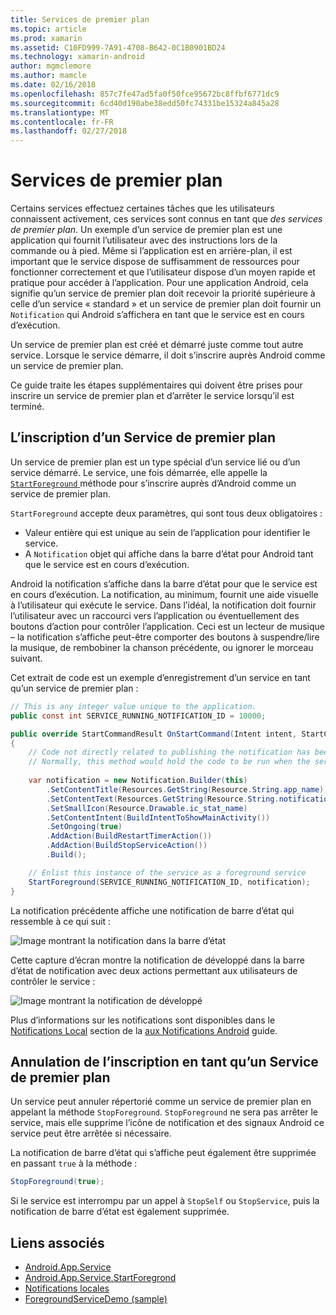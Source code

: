 ```yaml
---
title: Services de premier plan
ms.topic: article
ms.prod: xamarin
ms.assetid: C10FD999-7A91-4708-B642-0C1B0901BD24
ms.technology: xamarin-android
author: mgmclemore
ms.author: mamcle
ms.date: 02/16/2018
ms.openlocfilehash: 857c7fe47ad5fa0f50fce95672bc8ffbf6771dc9
ms.sourcegitcommit: 6cd40d190abe38edd50fc74331be15324a845a28
ms.translationtype: MT
ms.contentlocale: fr-FR
ms.lasthandoff: 02/27/2018
---
```

# <a name="foreground-services"></a>Services de premier plan

Certains services effectuez certaines tâches que les utilisateurs connaissent activement, ces services sont connus en tant que _des services de premier plan_. Un exemple d’un service de premier plan est une application qui fournit l’utilisateur avec des instructions lors de la commande ou à pied. Même si l’application est en arrière-plan, il est important que le service dispose de suffisamment de ressources pour fonctionner correctement et que l’utilisateur dispose d’un moyen rapide et pratique pour accéder à l’application. Pour une application Android, cela signifie qu’un service de premier plan doit recevoir la priorité supérieure à celle d’un service « standard » et un service de premier plan doit fournir un `Notification` qui Android s’affichera en tant que le service est en cours d’exécution.
 
Un service de premier plan est créé et démarré juste comme tout autre service. Lorsque le service démarre, il doit s’inscrire auprès Android comme un service de premier plan.
 
Ce guide traite les étapes supplémentaires qui doivent être prises pour inscrire un service de premier plan et d’arrêter le service lorsqu’il est terminé.

## <a name="registering-as-a-foreground-service"></a>L’inscription d’un Service de premier plan

Un service de premier plan est un type spécial d’un service lié ou d’un service démarré. Le service, une fois démarrée, elle appelle la [ `StartForeground` ](https://developer.xamarin.com/api/member/Android.App.Service.StartForeground/p/System.Int32/Android.App.Notification/) méthode pour s’inscrire auprès d’Android comme un service de premier plan.   

`StartForeground` accepte deux paramètres, qui sont tous deux obligatoires :
 
* Valeur entière qui est unique au sein de l’application pour identifier le service.
* A `Notification` objet qui affiche dans la barre d’état pour Android tant que le service est en cours d’exécution.

Android la notification s’affiche dans la barre d’état pour que le service est en cours d’exécution. La notification, au minimum, fournit une aide visuelle à l’utilisateur qui exécute le service. Dans l’idéal, la notification doit fournir l’utilisateur avec un raccourci vers l’application ou éventuellement des boutons d’action pour contrôler l’application. Ceci est un lecteur de musique &ndash; la notification s’affiche peut-être comporter des boutons à suspendre/lire la musique, de rembobiner la chanson précédente, ou ignorer le morceau suivant. 

Cet extrait de code est un exemple d’enregistrement d’un service en tant qu’un service de premier plan :   

```csharp
// This is any integer value unique to the application.
public const int SERVICE_RUNNING_NOTIFICATION_ID = 10000;

public override StartCommandResult OnStartCommand(Intent intent, StartCommandFlags flags, int startId)
{
    // Code not directly related to publishing the notification has been omitted for clarity.
    // Normally, this method would hold the code to be run when the service is started.
    
    var notification = new Notification.Builder(this)
        .SetContentTitle(Resources.GetString(Resource.String.app_name))
        .SetContentText(Resources.GetString(Resource.String.notification_text))
        .SetSmallIcon(Resource.Drawable.ic_stat_name)
        .SetContentIntent(BuildIntentToShowMainActivity())
        .SetOngoing(true)
        .AddAction(BuildRestartTimerAction())
        .AddAction(BuildStopServiceAction())
        .Build();

    // Enlist this instance of the service as a foreground service
    StartForeground(SERVICE_RUNNING_NOTIFICATION_ID, notification);
}
```

La notification précédente affiche une notification de barre d’état qui ressemble à ce qui suit :

![Image montrant la notification dans la barre d’état](foreground-services-images/foreground-services-01.png "Image illustrant la notification dans la barre d’état")

Cette capture d’écran montre la notification de développé dans la barre d’état de notification avec deux actions permettant aux utilisateurs de contrôler le service :

![Image montrant la notification de développé](foreground-services-images/foreground-services-02.png "Image illustrant la notification de développé.")

Plus d’informations sur les notifications sont disponibles dans le [Notifications Local](~/android/app-fundamentals/notifications/local-notifications.md) section de la [aux Notifications Android](~/android/app-fundamentals/notifications/index.md) guide.

## <a name="unregistering-as-a-foreground-service"></a>Annulation de l’inscription en tant qu’un Service de premier plan

Un service peut annuler répertorié comme un service de premier plan en appelant la méthode `StopForeground`. `StopForeground` ne sera pas arrêter le service, mais elle supprime l’icône de notification et des signaux Android ce service peut être arrêtée si nécessaire.

La notification de barre d’état qui s’affiche peut également être supprimée en passant `true` à la méthode : 

```csharp
StopForeground(true);
```

Si le service est interrompu par un appel à `StopSelf` ou `StopService`, puis la notification de barre d’état est également supprimée.


## <a name="related-links"></a>Liens associés

- [Android.App.Service](https://developer.xamarin.com/api/type/Android.App.Service/)
- [Android.App.Service.StartForegrond](https://developer.xamarin.com/api/member/Android.App.Service.StartForeground/p/System.Int32/Android.App.Notification/)
- [Notifications locales](~/android/app-fundamentals/notifications/local-notifications.md)
- [ForegroundServiceDemo (sample)](https://developer.xamarin.com/samples/monodroid/ApplicationFundamentals/ServiceSamples/ForegroundServiceDemo/)

